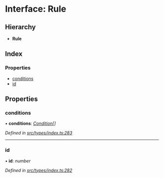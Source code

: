 # Interface: Rule

## Hierarchy

* **Rule**

## Index

### Properties

* [conditions](rule.md#conditions)
* [id](rule.md#id)

## Properties

###  conditions

• **conditions**: *[Condition](../globals.md#condition)[]*

*Defined in [src/types/index.ts:283](https://github.com/PolymathNetwork/polymesh-sdk/blob/5266b72/src/types/index.ts#L283)*

___

###  id

• **id**: *number*

*Defined in [src/types/index.ts:282](https://github.com/PolymathNetwork/polymesh-sdk/blob/5266b72/src/types/index.ts#L282)*
